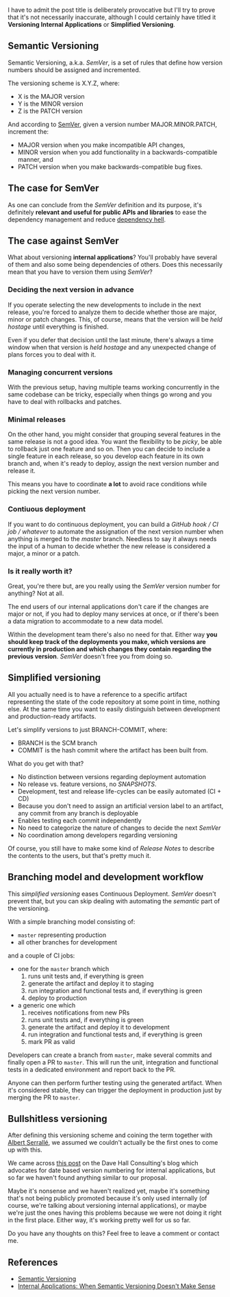 I have to admit the post title is deliberately provocative but I'll try to prove that it's not necessarily inaccurate, although I could certainly have titled it **Versioning Internal Applications** or **Simplified Versioning**.

## Semantic Versioning
Semantic Versioning, a.k.a. *SemVer*, is a set of rules that define how version numbers should be assigned and incremented.

The versioning scheme is X.Y.Z, where:
* X is the MAJOR version
* Y is the MINOR version
* Z is the PATCH version

And according to [SemVer](http://semver.org/), given a version number MAJOR.MINOR.PATCH, increment the:
* MAJOR version when you make incompatible API changes,
* MINOR version when you add functionality in a backwards-compatible manner, and
* PATCH version when you make backwards-compatible bug fixes.

## The case for SemVer
As one can conclude from the *SemVer* definition and its purpose, it's definitely **relevant and useful for public APIs and libraries** to ease the dependency management and reduce [dependency hell](https://en.wikipedia.org/wiki/Dependency_hell).

## The case against SemVer
What about versioning **internal applications**? You'll probably have several of them and also some being dependencies of others. Does this necessarily mean that you have to version them using *SemVer*?

### Deciding the next version in advance
If you operate selecting the new developments to include in the next release, you're forced to analyze them to decide whether those are major, minor or patch changes. This, of course, means that the version will be *held hostage* until everything is finished.

Even if you defer that decision until the last minute, there's always a time window when that version is *held hostage* and any unexpected change of plans forces you to deal with it.

### Managing concurrent versions
With the previous setup, having multiple teams working concurrently in the same codebase can be tricky, especially when things go wrong and you have to deal with rollbacks and patches.

### Minimal releases
On the other hand, you might consider that grouping several features in the same release is not a good idea. You want the flexibility to be *picky*, be able to rollback just one feature and so on. Then you can decide to include a single feature in each release, so you develop each feature in its own branch and, when it's ready to deploy, assign the next version number and release it.

This means you have to coordinate **a lot** to avoid race conditions while picking the next version number.

### Contiuous deployment
If you want to do continuous deployment, you can build a *GitHub hook / CI job / whatever* to automate the assignation of the next version number when anything is merged to the *master* branch. Needless to say it always needs the input of a human to decide whether the new release is considered a major, a minor or a patch.

### Is it really worth it?
Great, you're there but, are you really using the *SemVer* version number for anything? Not at all.

The end users of our internal applications don't care if the changes are major or not, if you had to deploy many services at once, or if there's been a data migration to accommodate to a new data model.

Within the development team there's also no need for that. Either way **you should keep track of the deployments you make, which versions are currently in production and which changes they contain regarding the previous version**. *SemVer* doesn't free you from doing so.

## Simplified versioning
All you actually need is to have a reference to a specific artifact representing the state of the code repository at some point in time, nothing else. At the same time you want to easily distinguish between development and production-ready artifacts.

Let's simplify versions to just BRANCH-COMMIT, where:
* BRANCH is the SCM branch
* COMMIT is the hash commit
where the artifact has been built from.

What do you get with that?
* No distinction between versions regarding deployment automation
* No release vs. feature versions, no *SNAPSHOTS*.
* Development, test and release life-cycles can be easily automated (CI + CD)
* Because you don't need to assign an artificial version label to an artifact, any commit from any branch is deployable
* Enables testing each commit independently
* No need to categorize the nature of changes to decide the next *SemVer*
* No coordination among developers regarding versioning

Of course, you still have to make some kind of *Release Notes* to describe the contents to the users, but that's pretty much it.

## Branching model and development workflow
This *simplified versioning* eases Continuous Deployment. *SemVer* doesn't prevent that, but you can skip dealing with automating the *semantic* part of the versioning.

With a simple branching model consisting of:
* `master` representing production
* all other branches for development

and a couple of CI jobs:
* one for the `master` branch which
  1. runs unit tests and, if everything is green
  2. generate the artifact and deploy it to staging
  3. run integration and functional tests and, if everything is green
  4. deploy to production
* a generic one which
  1. receives notifications from new PRs
  2. runs unit tests and, if everything is green
  3. generate the artifact and deploy it to development
  4. run integration and functional tests and, if everything is green
  5. mark PR as valid

Developers can create a branch from `master`, make several commits and finally open a PR to `master`. This will run the unit, integration and functional tests in a dedicated environment and report back to the PR.

Anyone can then perform further testing using the generated artifact. When it's considered stable, they can trigger the deployment in production just by merging the PR to `master`.

## Bullshitless versioning

After defining this versioning scheme and coining the term together with [Albert Serrallé](https://github.com/aserrallerios), we assumed we couldn't actually be the first ones to come up with this.

We came across [this post](http://davehall.com.au/blog/dave/2016/01/19/internal-applications-when-semantic-versioning-doesnt-make-sense) on the Dave Hall Consulting's blog which advocates for date based version numbering for internal applications, but so far we haven't found anything similar to our proposal.

Maybe it's nonsense and we haven't realized yet, maybe it's something that's not being publicly promoted because it's only used internally (of course, we're talking about versioning internal applications), or maybe we're just the ones having this problems because we were not doing it right in the first place. Either way, it's working pretty well for us so far.

Do you have any thoughts on this? Feel free to leave a comment or contact me.

## References
* [Semantic Versioning](http://semver.org/)
* [Internal Applications: When Semantic Versioning Doesn't Make Sense](http://davehall.com.au/blog/dave/2016/01/19/internal-applications-when-semantic-versioning-doesnt-make-sense)
